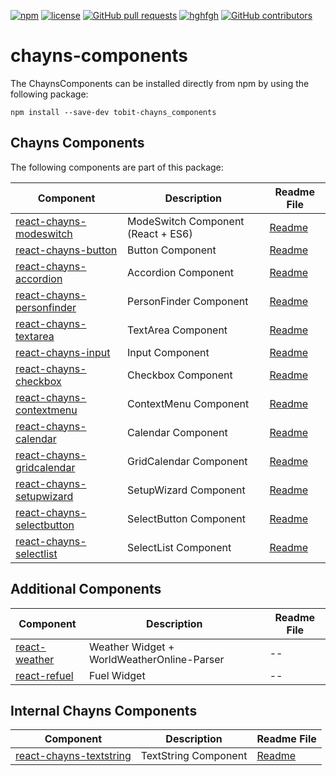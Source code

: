 [![npm](https://img.shields.io/npm/v/tobit-chayns_components.svg)](https://github.com/TobitSoftware/chayns-components/) 
[![license](https://img.shields.io/github/license/TobitSoftware/chayns-components.svg)](https://github.com/TobitSoftware/chayns-components/) 
[![GitHub pull requests](https://img.shields.io/github/issues-pr/TobitSoftware/chayns-components.svg)](https://github.com/TobitSoftware/chayns-components/) 
[![hghfgh](https://img.shields.io/github/issues-pr-closed-raw/TobitSoftware/chayns-components.svg)](https://github.com/TobitSoftware/chayns-components/)
[![GitHub contributors](https://img.shields.io/github/contributors/TobitSoftware/chayns-components.svg)](https://github.com/TobitSoftware/chayns-components/) 

# chayns-components

The ChaynsComponents can be installed directly from npm by using the following package:

    npm install --save-dev tobit-chayns_components


## Chayns Components
The following components are part of this package:

| Component   | Description                                                                                        | Readme File    |
|------------|-----------------------------------------------------------------------------------------------------|--------|
| [react-chayns-modeswitch](/react-chayns-modeswitch/) | ModeSwitch Component (React + ES6)                                                 | [Readme](react-chayns-modeswitch/README.md) |
| [react-chayns-button](/react-chayns-button/) | Button Component                                                | [Readme](react-chayns-button/README.md) |
| [react-chayns-accordion](react-chayns-accordion/) | Accordion Component                                                 | [Readme](react-chayns-accordion/README.md) |
| [react-chayns-personfinder](react-chayns-personfinder/) | PersonFinder Component                                                 | [Readme](react-chayns-personfinder/README.md) |
| [react-chayns-textarea](react-chayns-textarea/) | TextArea Component                                                 | [Readme](react-chayns-textarea/README.md) |
| [react-chayns-input](react-chayns-input/) | Input Component                                                 | [Readme](react-chayns-input/README.md) |
| [react-chayns-checkbox](react-chayns-checkbox/) | Checkbox Component                                               | [Readme](react-chayns-checkbox/README.md) |
| [react-chayns-contextmenu](react-chayns-contextmenu/) | ContextMenu Component                                               | [Readme](react-chayns-contextmenu/README.md) |
| [react-chayns-calendar](react-chayns-calendar/) | Calendar Component                                               | [Readme](react-chayns-calendar/README.md) |
| [react-chayns-gridcalendar](react-chayns-gridcalendar/) | GridCalendar Component                                               | [Readme](react-chayns-gridcalendar/README.md) |
| [react-chayns-setupwizard](react-chayns-setupwizard/) | SetupWizard Component                                               | [Readme](react-chayns-setupwizard/README.md) |
| [react-chayns-selectbutton](react-chayns-selectbutton/) | SelectButton Component                                               | [Readme](react-chayns-selectbutton/README.md) |
| [react-chayns-selectlist](react-chayns-selectlist/) | SelectList Component                                               | [Readme](react-chayns-selectlist/README.md) |

## Additional Components

| Component   | Description                                                                                        | Readme File    |
|------------|-----------------------------------------------------------------------------------------------------|--------|
| [react-weather](react-weather/) | Weather Widget + WorldWeatherOnline-Parser                                                 | -- |
| [react-refuel](react-refuel/) | Fuel Widget                                                 | -- |


## Internal Chayns Components
| Component   | Description                                                                                        | Readme File    |
|-------------|----------------------------------------------------------------------------------------------------|----------------|
| [react-chayns-textstring](react-chayns-textstring/) | TextString Component                                                 | [Readme](react-chayns-textstring/README.md) |
